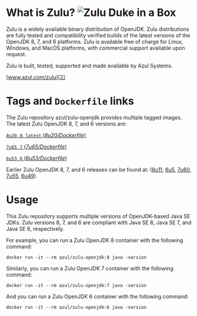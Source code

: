 What is Zulu? ![Zulu Duke in a Box][1]
======================================

Zulu is a widely available binary distribution of OpenJDK. Zulu distributions are fully tested and compatibility verified builds of the latest versions of the OpenJDK 8, 7, and 6 platforms. Zulu is available free of charge for Linux, Windows, and MacOS platforms, with commercial support available upon request.

Zulu is built, tested, supported and made available by Azul Systems.

[www.azul.com/zulu][2]

Tags and `Dockerfile` links
===========================

The Zulu repository azul/zulu-openjdk provides multiple tagged images. The latest Zulu OpenJDK 8, 7, and 6 versions are:

[`8u20`, `8`, `latest` (*8u20/Dockerfile*)][4]

[`7u65`, `7` (*7u65/Dockerfile*)][8]

[`6u53`, `6` (*6u53/Dockerfile*)][12]

Earlier Zulu OpenJDK 8, 7, and 6 releases can be found at: ([8u11][5], [8u5][6], [7u60][9], [7u55][10], [6u49][13]).

Usage
=====

This Zulu repository supports multiple versions of OpenJDK-based Java SE JDKs. Zulu versions 8, 7, and 6 are compliant with Java SE 8, Java SE 7, and Java SE 6, respectively.

For example, you can run a Zulu OpenJDK 8 container with the following command:

    docker run -it --rm azul/zulu-openjdk:8 java -version

Similarly, you can run a Zulu OpenJDK 7 container with the following command:

    docker run -it --rm azul/zulu-openjdk:7 java -version

And you can run a Zulu OpenJDK 6 container with the following command:

    docker run -it --rm azul/zulu-openjdk:6 java -version


  [1]: http://www.azulsystems.com/sites/default/files//ZuluDocker60.gif
  [2]: http://www.azul.com/zulu
  [3]: https://github.com/zulu-openjdk/zulu-openjdk/blob/master/8-latest/Dockerfile
  [4]: https://github.com/zulu-openjdk/zulu-openjdk/blob/master/8u20-8.3.0.1/Dockerfile
  [5]: https://github.com/zulu-openjdk/zulu-openjdk/blob/master/8u11-8.2.0.1/Dockerfile
  [6]: https://github.com/zulu-openjdk/zulu-openjdk/blob/master/8u05-8.1.0.6/Dockerfile
  [7]: https://github.com/zulu-openjdk/zulu-openjdk/blob/master/7-latest/Dockerfile
  [8]: https://github.com/zulu-openjdk/zulu-openjdk/blob/master/7u65-7.6.0.1/Dockerfile
  [9]: https://github.com/zulu-openjdk/zulu-openjdk/blob/master/7u60-7.5.0.1/Dockerfile
  [10]: https://github.com/zulu-openjdk/zulu-openjdk/blob/master/7u55-7.4.0.5/Dockerfile
  [11]: https://github.com/zulu-openjdk/zulu-openjdk/blob/master/6-latest/Dockerfile
  [12]: https://github.com/zulu-openjdk/zulu-openjdk/blob/master/6u53-6.5.0.2/Dockerfile
  [13]: https://github.com/zulu-openjdk/zulu-openjdk/blob/master/6u49-6.4.0.6/Dockerfile
